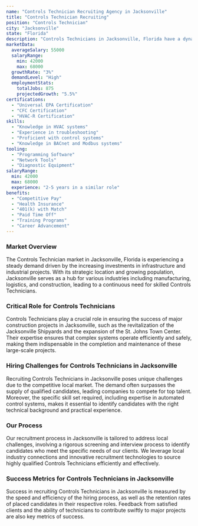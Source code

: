 ```yaml
---
name: "Controls Technician Recruiting Agency in Jacksonville"
title: "Controls Technician Recruiting"
position: "Controls Technician"
city: "Jacksonville"
state: "Florida"
description: "Controls Technicians in Jacksonville, Florida have a dynamic role dealing with the installation, maintenance, and troubleshooting of various kinds of building control systems."
marketData:
  averageSalary: 55000
  salaryRange:
    min: 42000
    max: 68000
  growthRate: "3%"
  demandLevel: "High"
  employmentStats:
    totalJobs: 875
    projectedGrowth: "5.5%"
certifications:
  - "Universal EPA Certification"
  - "CFC Certification"
  - "HVAC-R Certification"
skills:
  - "Knowledge in HVAC systems"
  - "Experience in troubleshooting"
  - "Proficient with control systems"
  - "Knowledge in BACnet and Modbus systems"
tooling:
  - "Programming Software"
  - "Network Tools"
  - "Diagnostic Equipment"
salaryRange:
  min: 42000
  max: 68000
  experience: "2-5 years in a similar role"
benefits:
  - "Competitive Pay"
  - "Health Insurance"
  - "401(k) with Match"
  - "Paid Time Off"
  - "Training Programs"
  - "Career Advancement"
---
```


### Market Overview
The Controls Technician market in Jacksonville, Florida is experiencing a steady demand driven by the increasing investments in infrastructure and industrial projects. With its strategic location and growing population, Jacksonville serves as a hub for various industries including manufacturing, logistics, and construction, leading to a continuous need for skilled Controls Technicians.

### Critical Role for Controls Technicians
Controls Technicians play a crucial role in ensuring the success of major construction projects in Jacksonville, such as the revitalization of the Jacksonville Shipyards and the expansion of the St. Johns Town Center. Their expertise ensures that complex systems operate efficiently and safely, making them indispensable in the completion and maintenance of these large-scale projects.

### Hiring Challenges for Controls Technicians in Jacksonville
Recruiting Controls Technicians in Jacksonville poses unique challenges due to the competitive local market. The demand often surpasses the supply of qualified candidates, leading companies to compete for top talent. Moreover, the specific skill set required, including expertise in automated control systems, makes it essential to identify candidates with the right technical background and practical experience.

### Our Process
Our recruitment process in Jacksonville is tailored to address local challenges, involving a rigorous screening and interview process to identify candidates who meet the specific needs of our clients. We leverage local industry connections and innovative recruitment technologies to source highly qualified Controls Technicians efficiently and effectively.

### Success Metrics for Controls Technicians in Jacksonville
Success in recruiting Controls Technicians in Jacksonville is measured by the speed and efficiency of the hiring process, as well as the retention rates of placed candidates in their respective roles. Feedback from satisfied clients and the ability of technicians to contribute swiftly to major projects are also key metrics of success.